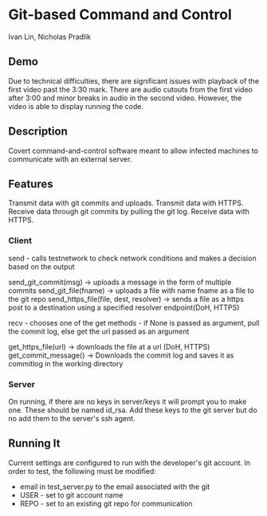 # Git-based Command and Control

Ivan Lin, Nicholas Pradlik

## Demo

Due to technical difficulties, there are significant issues with playback of the first video past the 3:30 mark. There are audio cutouts from the first video after 3:00 and minor breaks in audio in the second video. However, the video is able to display running the code.

## Description

Covert command-and-control software meant to allow infected machines to communicate with an external server.

## Features

Transmit data with git commits and uploads.
Transmit data with HTTPS.
Receive data through git commits by pulling the git log.
Receive data with HTTPS.


### Client

send - calls testnetwork to check network conditions and makes a decision based on the output

send_git_commit(msg) -> uploads a message in the form of multiple commits
send_git_file(fname) -> uploads a file with name fname as a file to the git repo
send_https_file(file, dest, resolver) -> sends a file as a https post to a destination using a specified resolver endpoint(DoH, HTTPS)

recv - chooses one of the get methods - if None is passed as argument, pull the commit log, else get the url passed as an argument

get_https_file(url) -> downloads the file at a url (DoH, HTTPS)
get_commit_message() -> Downloads the commit log and saves it as commitlog in the working directory

### Server

On running, if there are no keys in server/keys it will prompt you to make one. These should be named id_rsa. Add these keys to the git server but do no add them to the server's ssh agent.

## Running It
Current settings are configured to run with the developer's git account. In order to test, the following must be modified:
- email in test_server.py to the email associated with the git
- USER - set to git account name
- REPO - set to an existing git repo for communication
